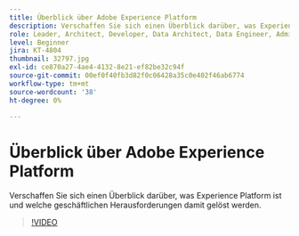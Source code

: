 ```yaml
---
title: Überblick über Adobe Experience Platform
description: Verschaffen Sie sich einen Überblick darüber, was Experience Platform ist und welche geschäftlichen Herausforderungen damit gelöst werden.
role: Leader, Architect, Developer, Data Architect, Data Engineer, Admin, User
level: Beginner
jira: KT-4804
thumbnail: 32797.jpg
exl-id: ce870a27-4ae4-4132-8e21-ef82be32c94f
source-git-commit: 00ef0f40fb3d82f0c06428a35c0e402f46ab6774
workflow-type: tm+mt
source-wordcount: '38'
ht-degree: 0%

---
```


# Überblick über Adobe Experience Platform

Verschaffen Sie sich einen Überblick darüber, was Experience Platform ist und welche geschäftlichen Herausforderungen damit gelöst werden.

>[!VIDEO](https://video.tv.adobe.com/v/32797?learn=on)


